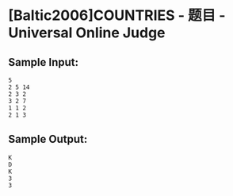 # [Baltic2006]COUNTRIES - 题目 - Universal Online Judge


## Sample Input: 
```
5
2 5 14
2 3 2
3 2 7
1 1 2
2 1 3

```

## Sample Output: 
```
K
D
K
3
3

```
